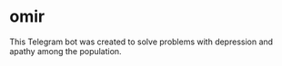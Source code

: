 # omir
This Telegram bot was created to solve problems with depression and apathy among the population.
